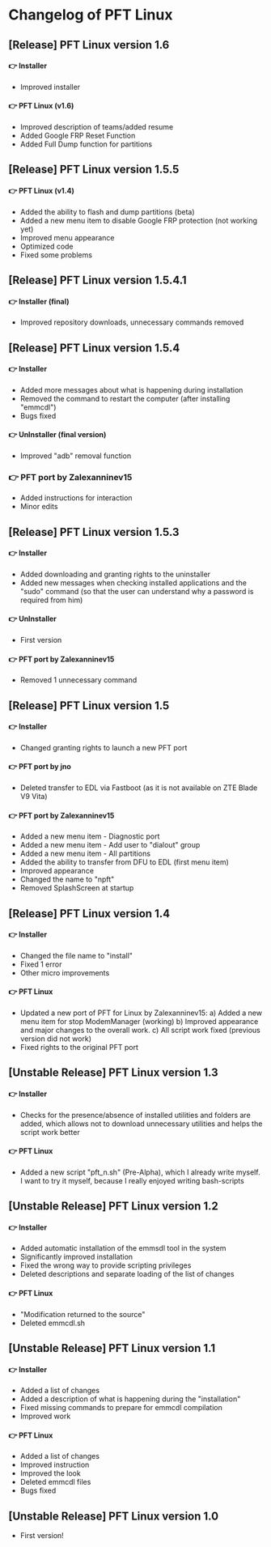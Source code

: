 # Changelog of PFT Linux

## [Release] PFT Linux version 1.6

#### 👉 Installer

- Improved installer

#### 👉 PFT Linux (v1.6)

- Improved description of teams/added resume
- Added Google FRP Reset Function
- Added Full Dump function for partitions

## [Release] PFT Linux version 1.5.5

#### 👉 PFT Linux (v1.4)

- Added the ability to flash and dump partitions (beta)
- Added a new menu item to disable Google FRP protection (not working yet)
- Improved menu appearance
- Optimized code
- Fixed some problems

## [Release] PFT Linux version 1.5.4.1

#### 👉 Installer (final)

- Improved repository downloads, unnecessary commands removed

## [Release] PFT Linux version 1.5.4

#### 👉 Installer

- Added more messages about what is happening during installation
- Removed the command to restart the computer (after installing "emmcdl")
- Bugs fixed

#### 👉 UnInstaller (final version)

- Improved "adb" removal function

### 👉 PFT port by Zalexanninev15

- Added instructions for interaction  
- Minor edits

## [Release] PFT Linux version 1.5.3

#### 👉 Installer

- Added downloading and granting rights to the uninstaller
- Added new messages when checking installed applications and the "sudo" command (so that the user can understand why a password is required from him)

#### 👉 UnInstaller

- First version

#### 👉 PFT port by Zalexanninev15

- Removed 1 unnecessary command

## [Release] PFT Linux version 1.5

#### 👉 Installer

- Changed granting rights to launch a new PFT port

#### 👉 PFT port by jno

- Deleted transfer to EDL via Fastboot (as it is not available on ZTE Blade V9 Vita)

#### 👉 PFT port by Zalexanninev15

- Added a new menu item - Diagnostic port
- Added a new menu item - Add user to "dialout" group
- Added a new menu item - All partitions
- Added the ability to transfer from DFU to EDL (first menu item)
- Improved appearance
- Changed the name to "npft"
- Removed SplashScreen at startup

## [Release] PFT Linux version 1.4

#### 👉 Installer

- Changed the file name to "install"
- Fixed 1 error
- Other micro improvements

#### 👉 PFT Linux

- Updated a new port of PFT for Linux by Zalexanninev15: 
  a) Added a new menu item for stop ModemManager (working)
  b) Improved appearance and major changes to the overall work.
  c) All script work fixed (previous version did not work) 
- Fixed rights to the original PFT port

## [Unstable Release] PFT Linux version 1.3

#### 👉 Installer

- Checks for the presence/absence of installed utilities and folders are added, which allows not to download unnecessary utilities and helps the script work better

#### 👉 PFT Linux

- Added a new script "pft_n.sh" (Pre-Alpha), which I already write myself. I want to try it myself, because I really enjoyed writing bash-scripts

## [Unstable Release] PFT Linux version 1.2

#### 👉 Installer

- Added automatic installation of the emmsdl tool in the system
- Significantly improved installation
- Fixed the wrong way to provide scripting privileges
- Deleted descriptions and separate loading of the list of changes

#### 👉 PFT Linux

- "Modification returned to the source"
- Deleted emmcdl.sh

## [Unstable Release] PFT Linux version 1.1

#### 👉 Installer

- Added a list of changes
- Added a description of what is happening during the "installation"
- Fixed missing commands to prepare for emmcdl compilation
- Improved work

#### 👉 PFT Linux

- Added a list of changes
- Improved instruction
- Improved the look
- Deleted emmcdl files
- Bugs fixed

## [Unstable Release] PFT Linux version 1.0

- First version!
